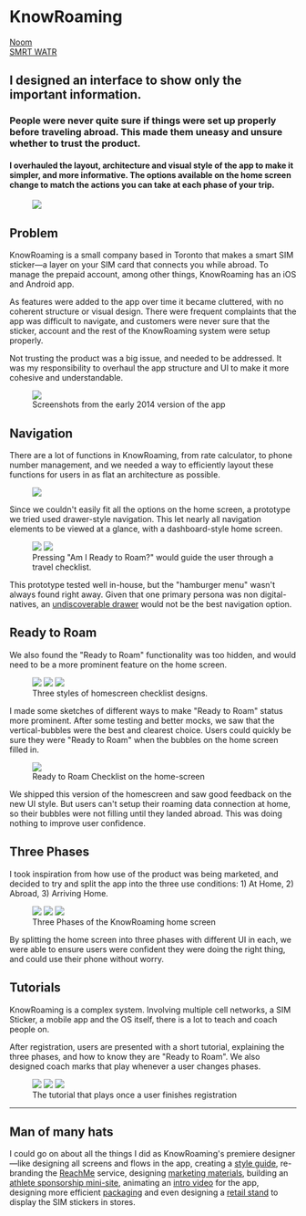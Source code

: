# KnowRoaming

<div class="folio-nav prev noom">
	<a href="?p=noom">Noom</a>
</div>
<div class="folio-nav next smrtwatr">
	<a href="?p=smrtwatr">SMRT WATR</a>
</div>

## I designed an interface to show only the important information.

### People were never quite sure if things were set up properly before traveling abroad. This made them uneasy and unsure whether to trust the product. 

#### I overhauled the layout, architecture and visual style of the app to make it simpler, and more informative. The options available on the home screen change to match the actions you can take at each phase of your trip.

<figure class='folio_image' id='hero'>
		<img src='../includes/portfolio_images/knowroaming/knowroaming.jpg'>
<figcaption></figcaption>
</figure>

## Problem

KnowRoaming is a small company based in Toronto that makes a smart SIM sticker—a layer on your SIM card that connects you while abroad. To manage the prepaid account, among other things, KnowRoaming has an iOS and Android app.

As features were added to the app over time it became cluttered, with no coherent structure or visual design. There were frequent complaints that the app was difficult to navigate, and customers were never sure that the sticker, account and the rest of the KnowRoaming system were setup properly.

Not trusting the product was a big issue, and needed to be addressed. It was my responsibility to overhaul the app structure and UI to make it more cohesive and understandable.

<figure class='folio_image' id='img2'>
		<img src='../includes/portfolio_images/knowroaming/knowroaming_old_old_app.jpg'>
<figcaption>Screenshots from the early 2014 version of the app</figcaption>
</figure>

## Navigation

There are a lot of functions in KnowRoaming, from rate calculator, to phone number management, and we needed a way to efficiently layout these functions for users in as flat an architecture as possible.

<figure class='folio_image' id='super-flat'>
<a target='_blank'>
	<img src='../includes/portfolio_images/knowroaming/super-flat-architecture.png'>
</a>
<figcaption></figcaption>
</figure>

Since we couldn't easily fit all the options on the home screen, a prototype we tried used drawer-style navigation. This let nearly all navigation elements to be viewed at a glance, with a dashboard-style home screen.


<figure class='folio_image' id='home-drawer'>
	<img src='../includes/portfolio_images/knowroaming/home-drawer.png'>
	<img src='../includes/portfolio_images/knowroaming/home-openDrawer.png'>
<figcaption>Pressing "Am I Ready to Roam?" would guide the user through a travel checklist.</figcaption>
</figure>

This prototype tested well in-house, but the "hamburger menu" wasn't always found right away. Given that one primary persona was non digital-natives, an [undiscoverable drawer](https://uxdesign.cc/death-by-hamburger-2d1db115352a#.865mhybml) would not be the best navigation option. 

## Ready to Roam

We also found the "Ready to Roam" functionality was too hidden, and would need to be a more prominent feature on the home screen. 

<figure class='folio_image' id='ready-to-roam'>
	<img src='../includes/portfolio_images/knowroaming/sketch-ReadyToRoam1.jpg'>
	<img src='../includes/portfolio_images/knowroaming/sketch-home-expand.jpg'>
	<img src='../includes/portfolio_images/knowroaming/sketch-home-bubbles.jpg'>
<figcaption>Three styles of homescreen checklist designs.</figcaption>
</figure>

I made some sketches of different ways to make "Ready to Roam" status more prominent. After some testing and better mocks, we saw that the vertical-bubbles were the best and clearest choice.
Users could quickly be sure they were "Ready to Roam" when the bubbles on the home screen filled in.

<figure class='folio_image' id='home-bubbles'>
	<img src='../includes/portfolio_images/knowroaming/home-bubbles.png'>
<figcaption>Ready to Roam Checklist on the home-screen</figcaption>
</figure>

We shipped this version of the homescreen and saw good feedback on the new UI style. But users can't setup their roaming data connection at home, so their bubbles were not filling until they landed abroad. This was doing nothing to improve user confidence. 


## Three Phases

I took inspiration from how use of the product was being marketed, and decided to try and split the app into the three use conditions: 1) At Home, 2) Abroad, 3) Arriving Home.

<figure class='folio_image' id='phases-home'>
<a target='_blank'>
	<img src='../includes/portfolio_images/knowroaming/silver_portrait-at_home.png'>
	<img src='../includes/portfolio_images/knowroaming/silver_portrait-abroad.png'>
	<img src='../includes/portfolio_images/knowroaming/silver_portrait-back_home.png'>
</a>
<figcaption>Three Phases of the KnowRoaming home screen</figcaption>
</figure>

By splitting the home screen into three phases with different UI in each, we were able to ensure users were confident they were doing the right thing, and could use their phone without worry.

## Tutorials

KnowRoaming is a complex system. Involving multiple cell networks, a SIM Sticker, a mobile app and the OS itself, there is a lot to teach and coach people on.

After registration, users are presented with a short tutorial, explaining the three phases, and how to know they are "Ready to Roam". We also designed coach marks that play whenever a user changes phases.

<figure class='folio_image' id='tutorial'>
	<img src='../includes/portfolio_images/knowroaming/tutorial/tutorial-2.png'>
	<img src='../includes/portfolio_images/knowroaming/tutorial/tutorial-3.png'>
	<img src='../includes/portfolio_images/knowroaming/tutorial/tutorial-4.png'>
<figcaption>The tutorial that plays once a user finishes registration</figcaption>
</figure>

---
## Man of many hats

I could go on about all the things I did as KnowRoaming's premiere designer—like designing all screens and flows in the app, creating a [style guide](?p=kr_branding), re-branding the [ReachMe](?p=kr_reachme) service, designing [marketing materials](?p=kr_marketing), building an [athlete sponsorship mini-site](?p=kr_athletes), animating an [intro video](?p=kr_video) for the app, designing more efficient [packaging](?p=kr_packaging) and even designing a [retail stand](?p=kr_retail) to display the SIM stickers in stores.


